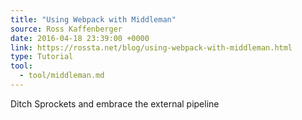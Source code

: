```yaml
---
title: "Using Webpack with Middleman"
source: Ross Kaffenberger
date: 2016-04-18 23:39:00 +0000
link: https://rossta.net/blog/using-webpack-with-middleman.html
type: Tutorial
tool:
  - tool/middleman.md
---
```

Ditch Sprockets and embrace the external pipeline





